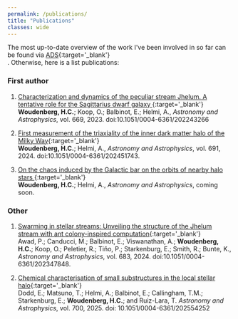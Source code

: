 ```yaml
---
permalink: /publications/
title: "Publications"
classes: wide
---
```


The most up-to-date overview of the work I've been involved in so far can be found via [ADS](https://ui.adsabs.harvard.edu/search/q=author%3A%22Woudenberg%2C%20Hanneke%20C.%22&sort=date%20desc%2C%20bibcode%20desc&p_=0){:target='_blank'} <br/>. Otherwise, here is a list publications:

### First author

1. [Characterization and dynamics of the peculiar stream Jhelum. A tentative role for the Sagittarius dwarf galaxy ](https://ui.adsabs.harvard.edu/abs/2023A%26A...669A.102W/abstract){:target='_blank'} <br/> **Woudenberg, H.C.**; Koop, O.; Balbinot, E.; Helmi, A.,  *Astronomy and Astrophysics*, vol. 669, 2023. doi:10.1051/0004-6361/202243266

2. [First measurement of the triaxiality of the inner dark matter halo of the Milky Way](https://ui.adsabs.harvard.edu/abs/2024A%26A...691A.277W/abstract){:target='_blank'} <br/> **Woudenberg, H.C.**; Helmi, A.,  *Astronomy and Astrophysics*, vol. 691, 2024. doi:10.1051/0004-6361/202451743.

3. [On the chaos induced by the Galactic bar on the orbits of nearby halo stars ](https://ui.adsabs.harvard.edu/abs/2025arXiv250520143W/abstract){:target='_blank'} <br/> **Woudenberg, H.C.**; Helmi, A.,  *Astronomy and Astrophysics*, coming soon.

### Other

1. [Swarming in stellar streams: Unveiling the structure of the Jhelum stream with ant colony-inspired computation](https://ui.adsabs.harvard.edu/abs/2024A%26A...683A..14A/abstract){:target='_blank'} <br/> Awad, P.; Canducci, M.; Balbinot, E.; Viswanathan, A.; **Woudenberg, H.C.**; Koop, O.; Peletier, R.; Tiňo, P.; Starkenburg, E.; Smith, R.; Bunte, K., *Astronomy and Astrophysics*, vol. 683, 2024. doi:10.1051/0004-6361/202347848.

2. [Chemical characterisation of small substructures in the local stellar halo](https://ui.adsabs.harvard.edu/abs/2025arXiv250217353D/abstract){:target='_blank'} <br/> Dodd, E.; Matsuno, T.; Helmi, A.; Balbinot, E.; Callingham, T.M.; Starkenburg, E.; **Woudenberg, H.C.**; and Ruiz-Lara, T.  *Astronomy and Astrophysics*, vol. 700, 2025. doi: 10.1051/0004-6361/202554252
